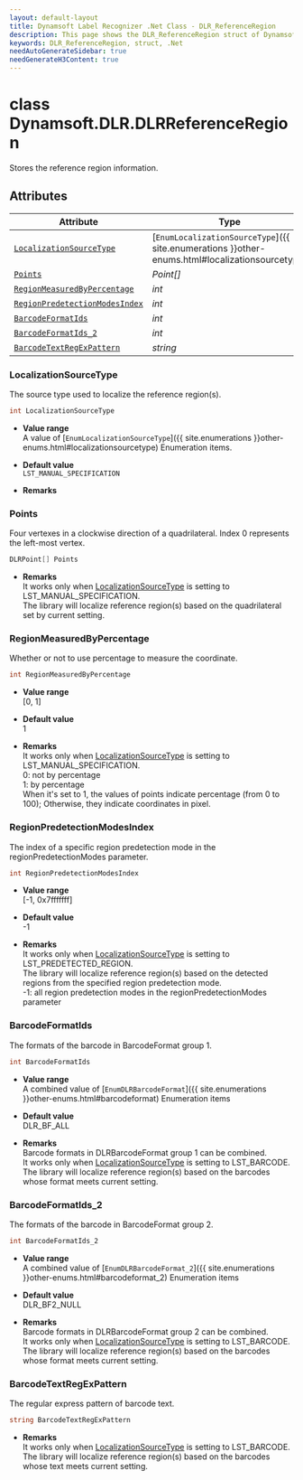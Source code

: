 ```yaml
---
layout: default-layout
title: Dynamsoft Label Recognizer .Net Class - DLR_ReferenceRegion
description: This page shows the DLR_ReferenceRegion struct of Dynamsoft Label Recognizer for .Net Language.
keywords: DLR_ReferenceRegion, struct, .Net
needAutoGenerateSidebar: true
needGenerateH3Content: true
---
```



# class Dynamsoft.DLR.DLRReferenceRegion
Stores the reference region information.  
  

## Attributes
  
| Attribute | Type |
|---------- | ---- |
| [`LocalizationSourceType`](#localizationsourcetype) | [`EnumLocalizationSourceType`]({{ site.enumerations }}other-enums.html#localizationsourcetype) |
| [`Points`](#points) | *Point\[\]* |
| [`RegionMeasuredByPercentage`](#regionmeasuredbypercentage) | *int* |
| [`RegionPredetectionModesIndex`](#regionpredetectionmodesindex) | *int* |
| [`BarcodeFormatIds`](#barcodeformatids) | *int* |
| [`BarcodeFormatIds_2`](#barcodeformatids_2) | *int* |
| [`BarcodeTextRegExPattern`](#barcodetextregexpattern) | *string* |

### LocalizationSourceType
The source type used to localize the reference region(s).
```csharp
int LocalizationSourceType
```
- **Value range**   
    A value of [`EnumLocalizationSourceType`]({{ site.enumerations }}other-enums.html#localizationsourcetype) Enumeration items.
      
- **Default value**   
    `LST_MANUAL_SPECIFICATION`
    
- **Remarks**  
    

### Points
Four vertexes in a clockwise direction of a quadrilateral. Index 0 represents the left-most vertex. 
```csharp
DLRPoint[] Points
```
- **Remarks**   
    It works only when [LocalizationSourceType](#localizationsourcetype) is setting to LST_MANUAL_SPECIFICATION.<br>
    The library will localize reference region(s) based on the quadrilateral set by current setting.<br>

### RegionMeasuredByPercentage
Whether or not to use percentage to measure the coordinate.
```csharp
int RegionMeasuredByPercentage
```
- **Value range**   
    [0, 1]
      
- **Default value**   
    1
    
- **Remarks**   
    It works only when [LocalizationSourceType](#localizationsourcetype) is setting to LST_MANUAL_SPECIFICATION.<br>
    0: not by percentage<br>
    1: by percentage<br>
    When it's set to 1, the values of points indicate percentage (from 0 to 100); Otherwise, they indicate coordinates in pixel.  


### RegionPredetectionModesIndex
The index of a specific region predetection mode in the regionPredetectionModes parameter.
```csharp
int RegionPredetectionModesIndex
```
- **Value range**   
    [-1, 0x7fffffff]
      
- **Default value**   
    -1
    
- **Remarks**   
    It works only when [LocalizationSourceType](#localizationsourcetype) is setting to LST_PREDETECTED_REGION.<br>
    The library will localize reference region(s) based on the detected regions from the specified region predetection mode.<br>
    -1: all region predetection modes in the regionPredetectionModes parameter
    

### BarcodeFormatIds
The formats of the barcode in BarcodeFormat group 1.
```csharp
int BarcodeFormatIds
```
- **Value range**   
    A combined value of [`EnumDLRBarcodeFormat`]({{ site.enumerations }}other-enums.html#barcodeformat) Enumeration items
      
- **Default value**   
    DLR_BF_ALL
    
- **Remarks**   
    Barcode formats in DLRBarcodeFormat group 1 can be combined.<br>
    It works only when [LocalizationSourceType](#localizationsourcetype) is setting to LST_BARCODE.<br>
    The library will localize reference region(s) based on the barcodes whose format meets current setting.  
    

### BarcodeFormatIds_2
The formats of the barcode in BarcodeFormat group 2.
```csharp
int BarcodeFormatIds_2
```
- **Value range**   
    A combined value of [`EnumDLRBarcodeFormat_2`]({{ site.enumerations }}other-enums.html#barcodeformat_2) Enumeration items
      
- **Default value**   
    DLR_BF2_NULL
    
- **Remarks**   
    Barcode formats in DLRBarcodeFormat group 2 can be combined.<br>
    It works only when [LocalizationSourceType](#localizationsourcetype) is setting to LST_BARCODE.<br>
    The library will localize reference region(s) based on the barcodes whose format meets current setting.
    
### BarcodeTextRegExPattern
The regular express pattern of barcode text.
```csharp
string BarcodeTextRegExPattern
```

- **Remarks**   
    It works only when [LocalizationSourceType](#localizationsourcetype) is setting to LST_BARCODE.<br>
    The library will localize reference region(s) based on the barcodes whose text meets current setting.
